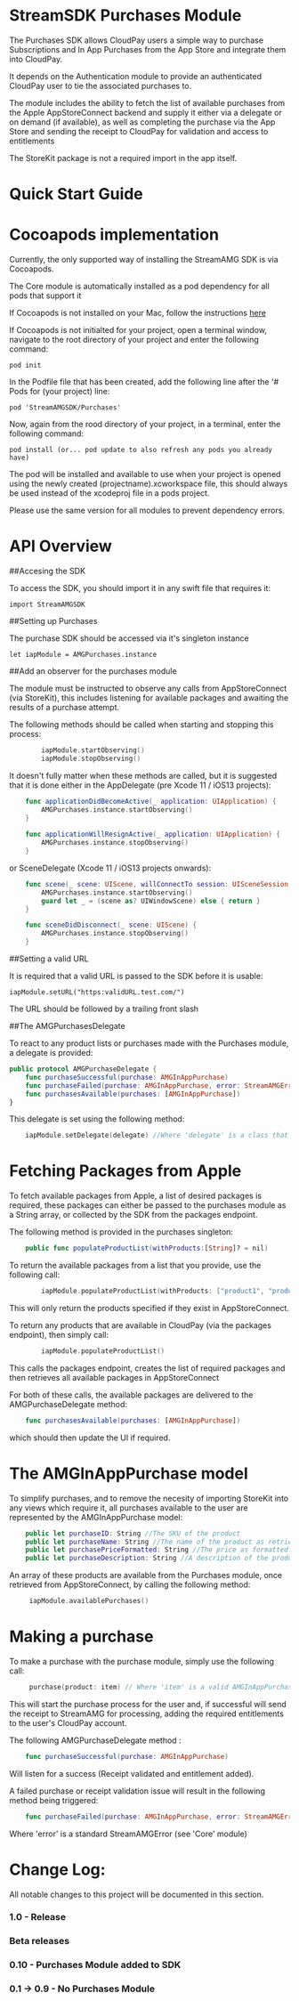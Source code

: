 
StreamSDK Purchases Module
=====================
The Purchases SDK allows CloudPay users a simple way to purchase Subscriptions and In App Purchases from the App Store and integrate them into CloudPay.

It depends on the Authentication module to provide an authenticated CloudPay user to tie the associated purchases to.

The module includes the ability to fetch the list of available purchases from the Apple AppStoreConnect backend and supply it either via a delegate or on demand (if available), as well as completing the purchase via the App Store and sending the receipt to CloudPay for validation and access to entitlements

The StoreKit package is not a required import in the app itself.

Quick Start Guide
======

Cocoapods implementation
=====

Currently, the only supported way of installing the StreamAMG SDK is via Cocoapods.

The Core module is automatically installed as a pod dependency for all pods that support it

If Cocoapods is not installed on your Mac, follow the instructions [here](https://guides.cocoapods.org/using/getting-started.html)

If Cocoapods is not initialted for your project, open a terminal window, navigate to the root directory of your project and enter the following command:

```
pod init
```

In the Podfile file that has been created, add the following line after the '# Pods for (your project) line:

```
pod 'StreamAMGSDK/Purchases'
```

Now, again from the rood directory of your project, in a terminal, enter the following command:

```
pod install (or... pod update to also refresh any pods you already have)
```

The pod will be installed and available to use when your project is opened using the newly created (projectname).xcworkspace file, this should always be used instead of the xcodeproj file in a pods project.

Please use the same version for all modules to prevent dependency errors.

API Overview
============

##Accesing the SDK

To access the SDK, you should import it in any swift file that requires it:

```
import StreamAMGSDK
```

##Setting up Purchases

The purchase SDK should be accessed via it's singleton instance

```
let iapModule = AMGPurchases.instance
```

##Add an observer for the purchases module

The module must be instructed to observe any calls from AppStoreConnect (via StoreKit), this includes listening for available packages and awaiting the results of a purchase attempt.

The following methods should be called when starting and stopping this process:
``` Swift
        iapModule.startObserving()
        iapModule.stopObserving()
```

It doesn't fully matter when these methods are called, but it is suggested that it is done either in the AppDelegate (pre Xcode 11 / iOS13 projects):
``` Swift
    func applicationDidBecomeActive(_ application: UIApplication) {
        AMGPurchases.instance.startObserving()    
    }
    
    func applicationWillResignActive(_ application: UIApplication) {
        AMGPurchases.instance.stopObserving()
    }    
```

or SceneDelegate (Xcode 11 / iOS13 projects onwards):
``` Swift
    func scene(_ scene: UIScene, willConnectTo session: UISceneSession, options connectionOptions: UIScene.ConnectionOptions) {
        AMGPurchases.instance.startObserving()
        guard let _ = (scene as? UIWindowScene) else { return }
    }

    func sceneDidDisconnect(_ scene: UIScene) {
        AMGPurchases.instance.stopObserving()
    }    
```

##Setting a valid URL

It is required that a valid URL is passed to the SDK before it is usable:

```
iapModule.setURL("https:validURL.test.com/")
```
The URL should be followed by a trailing front slash

##The AMGPurchasesDelegate

To react to any product lists or purchases made with the Purchases module, a delegate is provided:

``` Swift
public protocol AMGPurchaseDelegate {
    func purchaseSuccessful(purchase: AMGInAppPurchase)
    func purchaseFailed(purchase: AMGInAppPurchase, error: StreamAMGError)
    func purchasesAvailable(purchases: [AMGInAppPurchase])
}
```

This delegate is set using the following method:

``` Swift
    iapModule.setDelegate(delegate) //Where 'delegate' is a class that conforms to AMGPurchasesDelegate
```

Fetching Packages from Apple
========

To fetch available packages from Apple, a list of desired packages is required, these packages can either be passed to the purchases module as a String array, or collected by the SDK from the packages endpoint.

The following method is provided in the purchases singleton:

``` Swift
    public func populateProductList(withProducts:[String]? = nil)
```

To return the available packages from a list that you provide, use the following call:

``` Swift
        iapModule.populateProductList(withProducts: ["product1", "product2", "product3"])
```

This will only return the products specified if they exist in AppStoreConnect.

To return any products that are available in CloudPay (via the packages endpoint), then simply call:


``` Swift
        iapModule.populateProductList()
```

This calls the packages endpoint, creates the list of required packages and then retrieves all available packages in AppStoreConnect

For both of these calls, the available packages are delivered to the AMGPurchaseDelegate method:

``` Swift
    func purchasesAvailable(purchases: [AMGInAppPurchase])
```

which should then update the UI if required.






The AMGInAppPurchase model
=========

To simplify purchases, and to remove the necesity of importing StoreKit into any views which require it, all purchases available to the user are represented by the AMGInAppPurchase model:

``` Swift
    public let purchaseID: String //The SKU of the product
    public let purchaseName: String //The name of the product as retrieved from AppStoreConnect
    public let purchasePriceFormatted: String //The price as formatted by AppStoreConnect
    public let purchaseDescription: String //A description of the product as retrieved from AppStoreConnect
```

An array of these products are available from the Purchases module, once retrieved from AppStoreConnect, by calling the following method:

``` Swift
     iapModule.availablePurchases()
```

Making a purchase
=======================

To make a purchase with the purchase module, simply use the following call:

``` Swift
     purchase(product: item) // Where 'item' is a valid AMGInAppPurchase
```

This will start the purchase process for the user and, if successful will send the receipt to StreamAMG for processing, adding the required entitlements to the user's CloudPay account.

The following AMGPurchaseDelegate method :

``` Swift
    func purchaseSuccessful(purchase: AMGInAppPurchase)
```

Will listen for a success (Receipt validated and entitlement added).

A failed purchase or receipt validation issue will result in the following method being triggered:
``` Swift
    func purchaseFailed(purchase: AMGInAppPurchase, error: StreamAMGError)
```
   
Where 'error' is a standard StreamAMGError (see 'Core' module)


Change Log:
===========

All notable changes to this project will be documented in this section.

### 1.0 - Release

### Beta releases

### 0.10 - Purchases Module added to SDK

### 0.1 -> 0.9 - No Purchases Module
